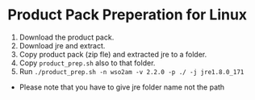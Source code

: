 # Product Pack Preperation for Linux

1) Download the product pack.
2) Download jre and extract.
3) Copy product pack (zip fle) and extracted jre to a folder.
4) Copy `product_prep.sh` also to that folder.
5) Run `./product_prep.sh -n wso2am -v 2.2.0 -p ./ -j jre1.8.0_171`

* Please note that you have to give jre folder name not the path